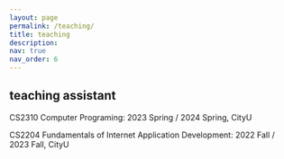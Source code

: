 ```yaml
---
layout: page
permalink: /teaching/
title: teaching
description:
nav: true
nav_order: 6
---
```


## teaching assistant

CS2310 Computer Programing: 2023 Spring / 2024 Spring, CityU

CS2204 Fundamentals of Internet Application Development: 2022 Fall / 2023 Fall, CityU
